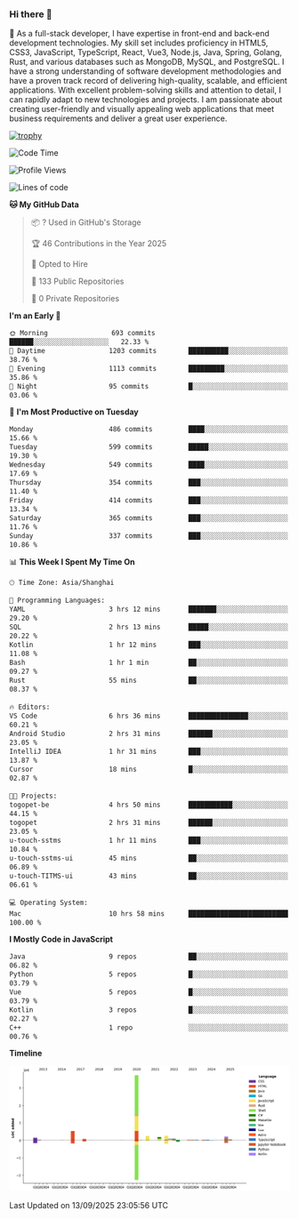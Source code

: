 ### Hi there 👋

🌱 As a full-stack developer, I have expertise in front-end and back-end development technologies. My skill set includes proficiency in HTML5, CSS3, JavaScript, TypeScript, React, Vue3, Node.js, Java, Spring, Golang, Rust, and various databases such as MongoDB, MySQL, and PostgreSQL. I have a strong understanding of software development methodologies and have a proven track record of delivering high-quality, scalable, and efficient applications. With excellent problem-solving skills and attention to detail, I can rapidly adapt to new technologies and projects. I am passionate about creating user-friendly and visually appealing web applications that meet business requirements and deliver a great user experience.

[![trophy](https://github-profile-trophy.vercel.app/?username=elton&rank=SECRET,SSS,SS,S,AAA,AA,A&theme=onedark&no-frame=true&margin-w=10)](https://github.com/ryo-ma/github-profile-trophy)

<!--START_SECTION:waka-->
![Code Time](http://img.shields.io/badge/Code%20Time-1%2C904%20hrs%2054%20mins-blue)

![Profile Views](http://img.shields.io/badge/Profile%20Views-0-blue)

![Lines of code](https://img.shields.io/badge/From%20Hello%20World%20I%27ve%20Written-5.9%20million%20lines%20of%20code-blue)

**🐱 My GitHub Data** 

> 📦 ? Used in GitHub's Storage 
 > 
> 🏆 46 Contributions in the Year 2025
 > 
> 💼 Opted to Hire
 > 
> 📜 133 Public Repositories 
 > 
> 🔑 0 Private Repositories 
 > 
**I'm an Early 🐤** 

```text
🌞 Morning                693 commits         ██████░░░░░░░░░░░░░░░░░░░   22.33 % 
🌆 Daytime                1203 commits        ██████████░░░░░░░░░░░░░░░   38.76 % 
🌃 Evening                1113 commits        █████████░░░░░░░░░░░░░░░░   35.86 % 
🌙 Night                  95 commits          █░░░░░░░░░░░░░░░░░░░░░░░░   03.06 % 
```
📅 **I'm Most Productive on Tuesday** 

```text
Monday                   486 commits         ████░░░░░░░░░░░░░░░░░░░░░   15.66 % 
Tuesday                  599 commits         █████░░░░░░░░░░░░░░░░░░░░   19.30 % 
Wednesday                549 commits         ████░░░░░░░░░░░░░░░░░░░░░   17.69 % 
Thursday                 354 commits         ███░░░░░░░░░░░░░░░░░░░░░░   11.40 % 
Friday                   414 commits         ███░░░░░░░░░░░░░░░░░░░░░░   13.34 % 
Saturday                 365 commits         ███░░░░░░░░░░░░░░░░░░░░░░   11.76 % 
Sunday                   337 commits         ███░░░░░░░░░░░░░░░░░░░░░░   10.86 % 
```


📊 **This Week I Spent My Time On** 

```text
🕑︎ Time Zone: Asia/Shanghai

💬 Programming Languages: 
YAML                     3 hrs 12 mins       ███████░░░░░░░░░░░░░░░░░░   29.20 % 
SQL                      2 hrs 13 mins       █████░░░░░░░░░░░░░░░░░░░░   20.22 % 
Kotlin                   1 hr 12 mins        ███░░░░░░░░░░░░░░░░░░░░░░   11.08 % 
Bash                     1 hr 1 min          ██░░░░░░░░░░░░░░░░░░░░░░░   09.27 % 
Rust                     55 mins             ██░░░░░░░░░░░░░░░░░░░░░░░   08.37 % 

🔥 Editors: 
VS Code                  6 hrs 36 mins       ███████████████░░░░░░░░░░   60.21 % 
Android Studio           2 hrs 31 mins       ██████░░░░░░░░░░░░░░░░░░░   23.05 % 
IntelliJ IDEA            1 hr 31 mins        ███░░░░░░░░░░░░░░░░░░░░░░   13.87 % 
Cursor                   18 mins             █░░░░░░░░░░░░░░░░░░░░░░░░   02.87 % 

🐱‍💻 Projects: 
togopet-be               4 hrs 50 mins       ███████████░░░░░░░░░░░░░░   44.15 % 
togopet                  2 hrs 31 mins       ██████░░░░░░░░░░░░░░░░░░░   23.05 % 
u-touch-sstms            1 hr 11 mins        ███░░░░░░░░░░░░░░░░░░░░░░   10.84 % 
u-touch-sstms-ui         45 mins             ██░░░░░░░░░░░░░░░░░░░░░░░   06.89 % 
u-touch-TITMS-ui         43 mins             ██░░░░░░░░░░░░░░░░░░░░░░░   06.61 % 

💻 Operating System: 
Mac                      10 hrs 58 mins      █████████████████████████   100.00 % 
```

**I Mostly Code in JavaScript** 

```text
Java                     9 repos             ██░░░░░░░░░░░░░░░░░░░░░░░   06.82 % 
Python                   5 repos             █░░░░░░░░░░░░░░░░░░░░░░░░   03.79 % 
Vue                      5 repos             █░░░░░░░░░░░░░░░░░░░░░░░░   03.79 % 
Kotlin                   3 repos             █░░░░░░░░░░░░░░░░░░░░░░░░   02.27 % 
C++                      1 repo              ░░░░░░░░░░░░░░░░░░░░░░░░░   00.76 % 
```



**Timeline**

![Lines of Code chart](https://raw.githubusercontent.com/elton/elton/main/assets/bar_graph.png)


 Last Updated on 13/09/2025 23:05:56 UTC
<!--END_SECTION:waka-->

<!--
**elton/elton** is a ✨ _special_ ✨ repository because its `README.md` (this file) appears on your GitHub profile.

Here are some ideas to get you started:

- 🔭 I’m currently working on ...
- 🌱 I’m currently learning ...
- 👯 I’m looking to collaborate on ...
- 🤔 I’m looking for help with ...
- 💬 Ask me about ...
- 📫 How to reach me: ...
- 😄 Pronouns: ...
- ⚡ Fun fact: ...
-->
